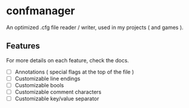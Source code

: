 # confmanager

An optimized .cfg file reader / writer, used in my projects ( and games ).

## Features

For more details on each feature, check the docs.

- [ ] Annotations ( special flags at the top of the file )
- [ ] Customizable line endings
- [ ] Customizable bools
- [ ] Customizable comment characters
- [ ] Customizable key/value separator
